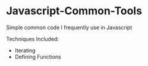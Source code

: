 # Javascript-Common-Tools
Simple common code I frequently use in Javascript

Techniques Included:
  - Iterating
  - Defining Functions
